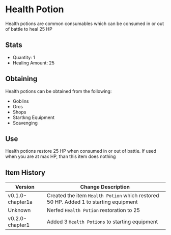 # Health Potion 

Health potions are common consumables which can be consumed in or out of battle to heal 25 HP

## Stats
- Quantity: 1
- Healing Amount: 25

## Obtaining 
Health potions can be obtained from the following:

- Goblins
- Orcs
- Shops
- Startkng Equipment
- Scavenging

## Use 
Health potions restore 25 HP when consumed in or out of battle. If used when you are at max HP, than this item does nothing 

## Item History

| Version       | Change Description                                      |
|------------|---------------------------------------------------------|
| v0.1.0-chapter1a | Created the item `Health Potion` which restored 50 HP. Added 1 to starting equipment         |
| Unknown | Nerfed `Health Potion` restoration to 25           |
| v0.2.0-chapter1 | Added 3 `Health Potions` to starting equipment       |
